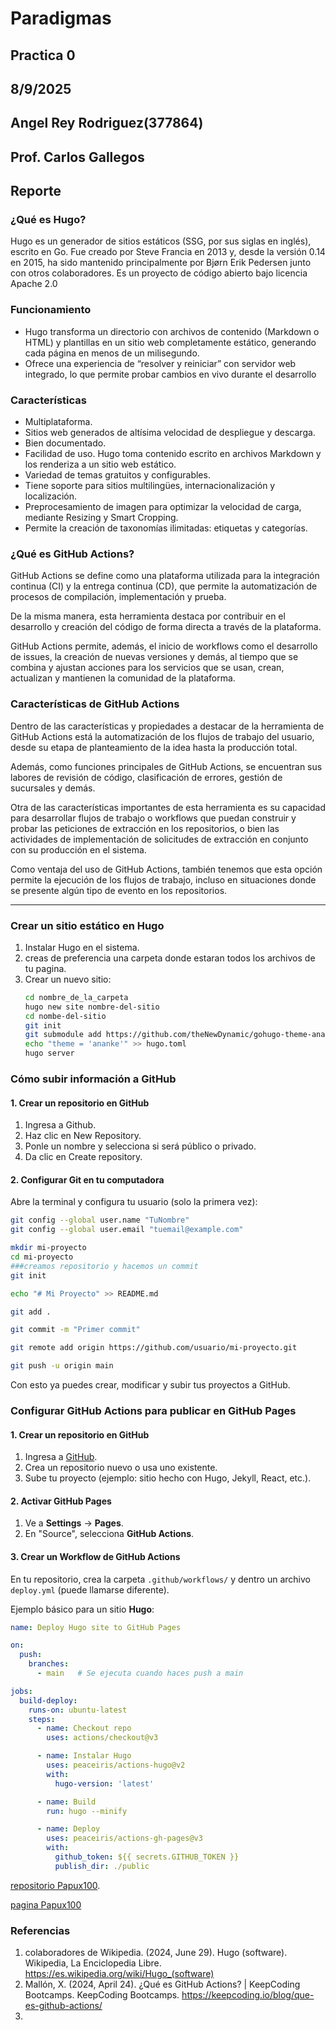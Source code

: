 # Paradigmas
## Practica 0
## 8/9/2025
## Angel Rey Rodriguez(377864)
## Prof. Carlos Gallegos
## Reporte

### ¿Qué es Hugo?
Hugo es un generador de sitios estáticos (SSG, por sus siglas en inglés), escrito en Go. Fue creado por Steve Francia en 2013 y, desde la versión 0.14 en 2015, ha sido mantenido principalmente por Bjørn Erik Pedersen junto con otros colaboradores. Es un proyecto de código abierto bajo licencia Apache 2.0

### Funcionamiento

* Hugo transforma un directorio con archivos de contenido (Markdown o HTML) y plantillas en un sitio web completamente estático, generando cada página en menos de un milisegundo.
* Ofrece una experiencia de “resolver y reiniciar” con servidor web integrado, lo que permite probar cambios en vivo durante el desarrollo

### Características

* Multiplataforma.
* Sitios web generados de altísima velocidad de despliegue y descarga.
* Bien documentado.
* Facilidad de uso. Hugo toma contenido escrito en archivos Markdown y los renderiza a un sitio web estático.
* Variedad de temas gratuitos y configurables.
* Tiene soporte para sitios multilingües, internacionalización y localización.
* Preprocesamiento de imagen para optimizar la velocidad de carga, mediante Resizing y Smart Cropping.
* Permite la creación de taxonomías ilimitadas: etiquetas y categorías.

### ¿Qué es GitHub Actions?
GitHub Actions se define como una plataforma utilizada para la integración continua (CI) y la entrega continua (CD), que permite la automatización de procesos de compilación, implementación y prueba.

De la misma manera, esta herramienta destaca por contribuir en el desarrollo y creación del código de forma directa a través de la plataforma.

GitHub Actions permite, además, el inicio de workflows como el desarrollo de issues, la creación de nuevas versiones y demás, al tiempo que se combina y ajustan acciones para los servicios que se usan, crean, actualizan y mantienen la comunidad de la plataforma.

### Características de GitHub Actions

Dentro de las características y propiedades a destacar de la herramienta de GitHub Actions está la automatización de los flujos de trabajo del usuario, desde su etapa de planteamiento de la idea hasta la producción total.

Además, como funciones principales de GitHub Actions, se encuentran sus labores de revisión de código, clasificación de errores, gestión de sucursales y demás.

Otra de las características importantes de esta herramienta es su capacidad para desarrollar flujos de trabajo o workflows que puedan construir y probar las peticiones de extracción en los repositorios, o bien las actividades de implementación de solicitudes de extracción en conjunto con su producción en el sistema.

Como ventaja del uso de GitHub Actions, también tenemos que esta opción permite la ejecución de los flujos de trabajo, incluso en situaciones donde se presente algún tipo de evento en los repositorios.

---

### Crear un sitio estático en Hugo
1. Instalar Hugo en el sistema.
2. creas de preferencia una carpeta donde estaran todos los archivos de tu pagina.
3. Crear un nuevo sitio:
   ```bash
   cd nombre_de_la_carpeta
   hugo new site nombre-del-sitio
   cd nombe-del-sitio
   git init
   git submodule add https://github.com/theNewDynamic/gohugo-theme-ananke.git themes/ananke
   echo "theme = 'ananke'" >> hugo.toml
   hugo server

### Cómo subir información a GitHub

#### 1. Crear un repositorio en GitHub
1. Ingresa a Github.
2. Haz clic en New Repository.
3. Ponle un nombre y selecciona si será público o privado.
4. Da clic en Create repository.

#### 2. Configurar Git en tu computadora
Abre la terminal y configura tu usuario (solo la primera vez):

```bash
git config --global user.name "TuNombre"
git config --global user.email "tuemail@example.com"

mkdir mi-proyecto
cd mi-proyecto
###creamos repositorio y hacemos un commit
git init

echo "# Mi Proyecto" >> README.md

git add .

git commit -m "Primer commit"

git remote add origin https://github.com/usuario/mi-proyecto.git

git push -u origin main
```
Con esto ya puedes crear, modificar y subir tus proyectos a GitHub.


### Configurar GitHub Actions para publicar en GitHub Pages

#### 1. Crear un repositorio en GitHub
1. Ingresa a [GitHub](https://github.com).
2. Crea un repositorio nuevo o usa uno existente.
3. Sube tu proyecto (ejemplo: sitio hecho con Hugo, Jekyll, React, etc.).


#### 2. Activar GitHub Pages
1. Ve a **Settings** → **Pages**.
2. En "Source", selecciona **GitHub Actions**.


#### 3. Crear un Workflow de GitHub Actions
En tu repositorio, crea la carpeta `.github/workflows/` y dentro un archivo `deploy.yml` (puede llamarse diferente).

Ejemplo básico para un sitio **Hugo**:

```yaml
name: Deploy Hugo site to GitHub Pages

on:
  push:
    branches:
      - main   # Se ejecuta cuando haces push a main

jobs:
  build-deploy:
    runs-on: ubuntu-latest
    steps:
      - name: Checkout repo
        uses: actions/checkout@v3

      - name: Instalar Hugo
        uses: peaceiris/actions-hugo@v2
        with:
          hugo-version: 'latest'

      - name: Build
        run: hugo --minify

      - name: Deploy
        uses: peaceiris/actions-gh-pages@v3
        with:
          github_token: ${{ secrets.GITHUB_TOKEN }}
          publish_dir: ./public
```



[repositorio Papux100](https://github.com/papux100/Portafolio).

[pagina Papux100](https://papux100.github.io/Portafolio/)

### Referencias

1. colaboradores de Wikipedia. (2024, June 29). Hugo (software). Wikipedia, La Enciclopedia Libre. https://es.wikipedia.org/wiki/Hugo_(software)
2. Mallón, X. (2024, April 24). ¿Qué es GitHub Actions? | KeepCoding Bootcamps. KeepCoding Bootcamps. https://keepcoding.io/blog/que-es-github-actions/
3. 

